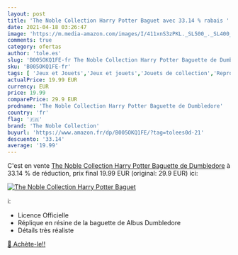 ```yaml
---
layout: post
title: 'The Noble Collection Harry Potter Baguet avec 33.14 % rabais '
date: 2021-04-18 03:26:47
image: 'https://m.media-amazon.com/images/I/411xnS3zPKL._SL500_._SL400_.jpg'
comments: true
category: ofertas
author: 'tole.es'
slug: 'B005OKQ1FE-fr The Noble Collection Harry Potter Baguette de Dumbledore'
sku: 'B005OKQ1FE-fr'
tags: [ 'Jeux et Jouets','Jeux et jouets','Jouets de collection','Reproductions et répliques','Reproductions, statues et bustes','the noble collection', ]
actualPrice: 19.99 EUR
currency: EUR
price: 19.99
comparePrice: 29.9 EUR
prodname: 'The Noble Collection Harry Potter Baguette de Dumbledore'
country: 'fr'
flag: '🇫🇷'
brand: 'The Noble Collection'
buyurl: 'https://www.amazon.fr/dp/B005OKQ1FE/?tag=tolees0d-21'
descuento: '33.14'
average: '19.99'
---
```


C'est en vente [The Noble Collection Harry Potter Baguette de Dumbledore](https://www.amazon.fr/dp/B005OKQ1FE/?tag=tolees0d-21)  à  33.14 % de réduction, prix final  19.99 EUR (original: 29.9 EUR) ici:

[![The Noble Collection Harry Potter Baguet](https://m.media-amazon.com/images/I/411xnS3zPKL._SL500_._SL400_.jpg)](https://www.amazon.fr/dp/B005OKQ1FE/?tag=tolees0d-21)

ℹ️:

- Licence Officielle
- Réplique en résine de la baguette de Albus Dumbledore
- Détails très réaliste

[🛒 Achète-le!!](https://www.amazon.fr/dp/B005OKQ1FE/?tag=tolees0d-21)

